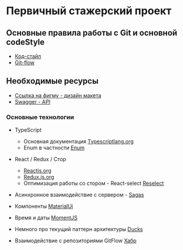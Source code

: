 # Первичный стажерский проект

## Основные правила работы с Git и основной codeStyle
- [Код-стайл](http://bcvm649:8081/tsc-incubator/parking-project/wikis/Code-style)
- [Git-flow](http://bcvm649:8081/tsc-incubator/parking-project/wikis/Git-flow)

## Необходимые ресурсы
- [Ссылка на фигму - дизайн макета](https://www.figma.com/file/LftOEg4sNg5ISd2veYIbKb/%D0%93%D0%BE%D1%80%D0%BD%D0%BE%D0%BB%D1%8B%D0%B6%D0%BD%D1%8B%D0%B9-%D0%BA%D1%83%D1%80%D0%BE%D1%80%D1%82)
- [Swagger - API](http://192.168.235.8:7001/swagger-ui/index.html?configUrl=/v3/api-docs/swagger-config#/)

### Основные технологии

- TypeScript
  - Основная документация [Typescriptlang.org](https://www.typescriptlang.org/docs/handbook/basic-types.html)
  - Enum в частности [Enum](https://www.typescriptlang.org/docs/handbook/enums.html)
- React / Redux / Стор
  - [Reactjs.org](https://reactjs.org/)
  - [Redux.js.org](https://redux.js.org/)
  - Оптимизация работы со стором - React-select [Reselect](https://github.com/reduxjs/reselect)
- Асинхронное взаимодействие с сервером - [Sagas](https://redux-saga.js.org/docs/introduction/BeginnerTutorial.html)
- Компоненты [MaterialUi](https://material-ui.com/ru/getting-started/usage/)
- Время и даты [MomentJS](https://momentjs.com/docs/)
- Немного про текущий паттерн архитектуры [Ducks](https://www.freecodecamp.org/news/scaling-your-redux-app-with-ducks-6115955638be/)


- Взаимодействие с репозиториями GitFlow [Хабр](https://habr.com/ru/post/106912/) 




